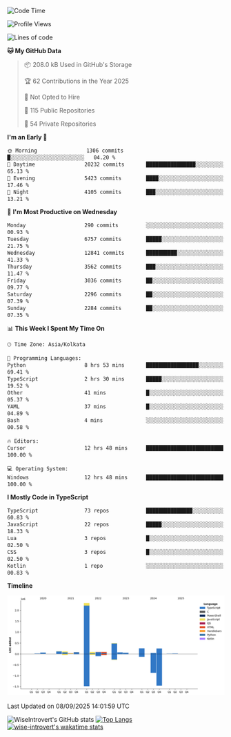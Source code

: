 <!--START_SECTION:waka-->
![Code Time](http://img.shields.io/badge/Code%20Time-2%2C495%20hrs%2012%20mins-blue)

![Profile Views](http://img.shields.io/badge/Profile%20Views-7-blue)

![Lines of code](https://img.shields.io/badge/From%20Hello%20World%20I%27ve%20Written-4.1%20million%20lines%20of%20code-blue)

**🐱 My GitHub Data** 

> 📦 208.0 kB Used in GitHub's Storage 
 > 
> 🏆 62 Contributions in the Year 2025
 > 
> 🚫 Not Opted to Hire
 > 
> 📜 115 Public Repositories 
 > 
> 🔑 54 Private Repositories 
 > 
**I'm an Early 🐤** 

```text
🌞 Morning                1306 commits        █░░░░░░░░░░░░░░░░░░░░░░░░   04.20 % 
🌆 Daytime                20232 commits       ████████████████░░░░░░░░░   65.13 % 
🌃 Evening                5423 commits        ████░░░░░░░░░░░░░░░░░░░░░   17.46 % 
🌙 Night                  4105 commits        ███░░░░░░░░░░░░░░░░░░░░░░   13.21 % 
```
📅 **I'm Most Productive on Wednesday** 

```text
Monday                   290 commits         ░░░░░░░░░░░░░░░░░░░░░░░░░   00.93 % 
Tuesday                  6757 commits        █████░░░░░░░░░░░░░░░░░░░░   21.75 % 
Wednesday                12841 commits       ██████████░░░░░░░░░░░░░░░   41.33 % 
Thursday                 3562 commits        ███░░░░░░░░░░░░░░░░░░░░░░   11.47 % 
Friday                   3036 commits        ██░░░░░░░░░░░░░░░░░░░░░░░   09.77 % 
Saturday                 2296 commits        ██░░░░░░░░░░░░░░░░░░░░░░░   07.39 % 
Sunday                   2284 commits        ██░░░░░░░░░░░░░░░░░░░░░░░   07.35 % 
```


📊 **This Week I Spent My Time On** 

```text
🕑︎ Time Zone: Asia/Kolkata

💬 Programming Languages: 
Python                   8 hrs 53 mins       █████████████████░░░░░░░░   69.41 % 
TypeScript               2 hrs 30 mins       █████░░░░░░░░░░░░░░░░░░░░   19.52 % 
Other                    41 mins             █░░░░░░░░░░░░░░░░░░░░░░░░   05.37 % 
YAML                     37 mins             █░░░░░░░░░░░░░░░░░░░░░░░░   04.89 % 
Bash                     4 mins              ░░░░░░░░░░░░░░░░░░░░░░░░░   00.58 % 

🔥 Editors: 
Cursor                   12 hrs 48 mins      █████████████████████████   100.00 % 

💻 Operating System: 
Windows                  12 hrs 48 mins      █████████████████████████   100.00 % 
```

**I Mostly Code in TypeScript** 

```text
TypeScript               73 repos            ███████████████░░░░░░░░░░   60.83 % 
JavaScript               22 repos            █████░░░░░░░░░░░░░░░░░░░░   18.33 % 
Lua                      3 repos             █░░░░░░░░░░░░░░░░░░░░░░░░   02.50 % 
CSS                      3 repos             █░░░░░░░░░░░░░░░░░░░░░░░░   02.50 % 
Kotlin                   1 repo              ░░░░░░░░░░░░░░░░░░░░░░░░░   00.83 % 
```



**Timeline**

![Lines of Code chart](https://raw.githubusercontent.com/wise-introvert/wise-introvert/master/assets/bar_graph.png)


 Last Updated on 08/09/2025 14:01:59 UTC
<!--END_SECTION:waka-->

![WiseIntrovert's GitHub stats](https://github-readme-stats.vercel.app/api?username=wise-introvert&count_private=true&show_icons=true)
[![Top Langs](https://github-readme-stats.vercel.app/api/top-langs/?username=wise-introvert&langs_count=10)](https://github.com/anuraghazra/github-readme-stats)
[![wise-introvert's wakatime stats](https://github-readme-stats.vercel.app/api/wakatime?username=wiseintrovert)](https://github.com/anuraghazra/github-readme-stats)
